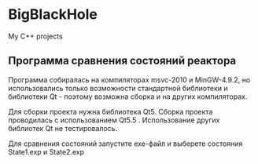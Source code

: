 # BigBlackHole
My C++ projects

## Программа сравнения состояний реактора

Программа собиралась на компиляторах msvc-2010 и MinGW-4.9.2, но использовались только возможности стандартной библиотеки и библиотеки Qt - поэтому возможна сборка и на других компиляторах.

Для сборки проекта нужна библиотека Qt5. Сборка проекта проводилась с использованием Qt5.5 . Использование других библиотек Qt не тестировалось.

Для сравнения состояний запустите exe-файл и выберете состояния State1.exp и State2.exp
